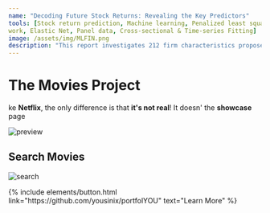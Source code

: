 ```yaml
---
name: "Decoding Future Stock Returns: Revealing the Key Predictors"
tools: [Stock return prediction, Machine learning, Penalized least squares, Neural net-
work, Elastic Net, Panel data, Cross-sectional & Time-series Fitting]
image: /assets/img/MLFIN.png
description: "This report investigates 212 firm characteristics proposed by Chen and Zimmermann in their paper on Open Source Cross-Sectional Asset Pricing. We aim to find a concise subset of these characteristics that effectively describes stock returns. In order to run machine learning methods, we applied thorough data preprocessing to eliminate highly correlated predictors and used data fitting algorithms to address the high density of missing values. The methods used include Sequential Forward Floating Selection (SFFS), Bootstrapped-Enhanced Lasso, Bootstrapped-Enhanced Elastic Net, and Nonparametric Estimation. For each method, we described the implementation process, results, and limitations. Each model successfully reduces the number of predictors, we assessed the quality of these subsets using a deep neural network, it achieves an out of sample accuracy of 52.96% ."
---
```


# The Movies Project

ke **Netflix**, the only difference is that **it's not real**! It doesn' the **showcase** page

![preview](https://www.sketchappsources.com/resources/source-image/we-were-soldiers-landing-page-dbruggisser.jpg)

## Search Movies

![search](https://www.sketchappsources.com/resources/source-image/microsoft-windows-10-virtual-keyboard-diogo-sousa.png)

<p class="text-center">
{% include elements/button.html link="https://github.com/yousinix/portfolYOU" text="Learn More" %}
</p>